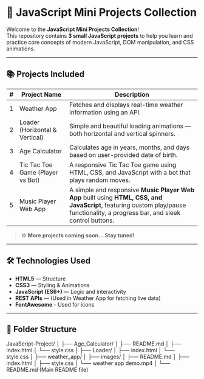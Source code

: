 # 🚀 JavaScript Mini Projects Collection

Welcome to the **JavaScript Mini Projects Collection**!  
This repository contains **3 small JavaScript projects** to help you learn and practice core concepts of modern JavaScript, DOM manipulation, and CSS animations.

---

## 📚 Projects Included

| #  | Project Name                      | Description                                                | 
|----|-----------------------------------|------------------------------------------------------------|
| 1  | Weather App                       | Fetches and displays real-time weather information using an API. | 
| 2  | Loader (Horizontal & Vertical)    | Simple and beautiful loading animations — both horizontal and vertical spinners. | 
| 3  | Age Calculator                    | Calculates age in years, months, and days based on user-provided date of birth. | 
| 4  | Tic Tac Toe Game (Player vs Bot)  | A responsive Tic Tac Toe game using HTML, CSS, and JavaScript with a bot that plays random moves.|
| 5  | Music Player Web App              | A simple and responsive **Music Player Web App** built using **HTML, CSS, and JavaScript**, featuring custom play/pause functionality, a progress bar, and sleek control buttons.|

> ⚙️ **More projects coming soon... Stay tuned!**

---

## 🛠️ Technologies Used

- **HTML5** — Structure
- **CSS3** — Styling & Animations
- **JavaScript (ES6+)** — Logic and interactivity
- **REST APIs** — (Used in Weather App for fetching live data)
- **FontAwesome** - Used for icons

---

## 📂 Folder Structure
JavaScript-Project/ │ ├── Age_Calculator/ │ ├── README.md │ ├── index.html │ └── style.css │ ├── Loader/ │ ├── index.html │ └── style.css │ ├── weather_app/ │ ├── images/ │ ├── README.md │ ├── index.html │ ├── style.css │ └── weather app demo.mp4 │ └── README.md (Main README file)
